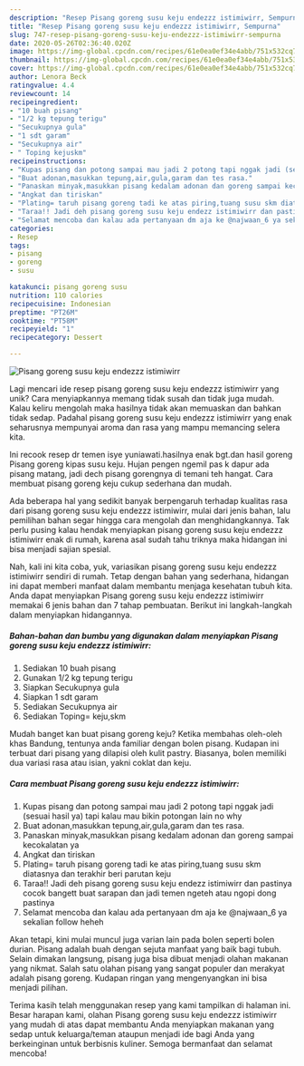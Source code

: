 ```yaml
---
description: "Resep Pisang goreng susu keju endezzz istimiwirr, Sempurna"
title: "Resep Pisang goreng susu keju endezzz istimiwirr, Sempurna"
slug: 747-resep-pisang-goreng-susu-keju-endezzz-istimiwirr-sempurna
date: 2020-05-26T02:36:40.020Z
image: https://img-global.cpcdn.com/recipes/61e0ea0ef34e4abb/751x532cq70/pisang-goreng-susu-keju-endezzz-istimiwirr-foto-resep-utama.jpg
thumbnail: https://img-global.cpcdn.com/recipes/61e0ea0ef34e4abb/751x532cq70/pisang-goreng-susu-keju-endezzz-istimiwirr-foto-resep-utama.jpg
cover: https://img-global.cpcdn.com/recipes/61e0ea0ef34e4abb/751x532cq70/pisang-goreng-susu-keju-endezzz-istimiwirr-foto-resep-utama.jpg
author: Lenora Beck
ratingvalue: 4.4
reviewcount: 14
recipeingredient:
- "10 buah pisang"
- "1/2 kg tepung terigu"
- "Secukupnya gula"
- "1 sdt garam"
- "Secukupnya air"
- " Toping kejuskm"
recipeinstructions:
- "Kupas pisang dan potong sampai mau jadi 2 potong tapi nggak jadi (sesuai hasil ya) tapi kalau mau bikin potongan lain no why"
- "Buat adonan,masukkan tepung,air,gula,garam dan tes rasa."
- "Panaskan minyak,masukkan pisang kedalam adonan dan goreng sampai kecokalatan ya"
- "Angkat dan tiriskan"
- "Plating= taruh pisang goreng tadi ke atas piring,tuang susu skm diatasnya dan terakhir beri parutan keju"
- "Taraa!! Jadi deh pisang goreng susu keju endezz istimiwirr dan pastinya cocok bangett buat sarapan dan jadi temen ngeteh atau ngopi dong pastinya"
- "Selamat mencoba dan kalau ada pertanyaan dm aja ke @najwaan_6 ya sekalian follow heheh"
categories:
- Resep
tags:
- pisang
- goreng
- susu

katakunci: pisang goreng susu 
nutrition: 110 calories
recipecuisine: Indonesian
preptime: "PT26M"
cooktime: "PT58M"
recipeyield: "1"
recipecategory: Dessert

---
```



![Pisang goreng susu keju endezzz istimiwirr](https://img-global.cpcdn.com/recipes/61e0ea0ef34e4abb/751x532cq70/pisang-goreng-susu-keju-endezzz-istimiwirr-foto-resep-utama.jpg)

Lagi mencari ide resep pisang goreng susu keju endezzz istimiwirr yang unik? Cara menyiapkannya memang tidak susah dan tidak juga mudah. Kalau keliru mengolah maka hasilnya tidak akan memuaskan dan bahkan tidak sedap. Padahal pisang goreng susu keju endezzz istimiwirr yang enak seharusnya mempunyai aroma dan rasa yang mampu memancing selera kita.

Ini recook resep dr temen isye yuniawati.hasilnya enak bgt.dan hasil goreng Pisang goreng kipas susu keju. Hujan pengen ngemil pas k dapur ada pisang matang, jadi dech pisang gorengnya di temani teh hangat. Cara membuat pisang goreng keju cukup sederhana dan mudah.

Ada beberapa hal yang sedikit banyak berpengaruh terhadap kualitas rasa dari pisang goreng susu keju endezzz istimiwirr, mulai dari jenis bahan, lalu pemilihan bahan segar hingga cara mengolah dan menghidangkannya. Tak perlu pusing kalau hendak menyiapkan pisang goreng susu keju endezzz istimiwirr enak di rumah, karena asal sudah tahu triknya maka hidangan ini bisa menjadi sajian spesial.


Nah, kali ini kita coba, yuk, variasikan pisang goreng susu keju endezzz istimiwirr sendiri di rumah. Tetap dengan bahan yang sederhana, hidangan ini dapat memberi manfaat dalam membantu menjaga kesehatan tubuh kita. Anda dapat menyiapkan Pisang goreng susu keju endezzz istimiwirr memakai 6 jenis bahan dan 7 tahap pembuatan. Berikut ini langkah-langkah dalam menyiapkan hidangannya.

<!--inarticleads1-->

##### Bahan-bahan dan bumbu yang digunakan dalam menyiapkan Pisang goreng susu keju endezzz istimiwirr:

1. Sediakan 10 buah pisang
1. Gunakan 1/2 kg tepung terigu
1. Siapkan Secukupnya gula
1. Siapkan 1 sdt garam
1. Sediakan Secukupnya air
1. Sediakan  Toping= keju,skm


Mudah banget kan buat pisang goreng keju? Ketika membahas oleh-oleh khas Bandung, tentunya anda familiar dengan bolen pisang. Kudapan ini terbuat dari pisang yang dilapisi oleh kulit pastry. Biasanya, bolen memiliki dua variasi rasa atau isian, yakni coklat dan keju. 

<!--inarticleads2-->

##### Cara membuat Pisang goreng susu keju endezzz istimiwirr:

1. Kupas pisang dan potong sampai mau jadi 2 potong tapi nggak jadi (sesuai hasil ya) tapi kalau mau bikin potongan lain no why
1. Buat adonan,masukkan tepung,air,gula,garam dan tes rasa.
1. Panaskan minyak,masukkan pisang kedalam adonan dan goreng sampai kecokalatan ya
1. Angkat dan tiriskan
1. Plating= taruh pisang goreng tadi ke atas piring,tuang susu skm diatasnya dan terakhir beri parutan keju
1. Taraa!! Jadi deh pisang goreng susu keju endezz istimiwirr dan pastinya cocok bangett buat sarapan dan jadi temen ngeteh atau ngopi dong pastinya
1. Selamat mencoba dan kalau ada pertanyaan dm aja ke @najwaan_6 ya sekalian follow heheh


Akan tetapi, kini mulai muncul juga varian lain pada bolen seperti bolen durian. Pisang adalah buah dengan sejuta manfaat yang baik bagi tubuh. Selain dimakan langsung, pisang juga bisa dibuat menjadi olahan makanan yang nikmat. Salah satu olahan pisang yang sangat populer dan merakyat adalah pisang goreng. Kudapan ringan yang mengenyangkan ini bisa menjadi pilihan. 

Terima kasih telah menggunakan resep yang kami tampilkan di halaman ini. Besar harapan kami, olahan Pisang goreng susu keju endezzz istimiwirr yang mudah di atas dapat membantu Anda menyiapkan makanan yang sedap untuk keluarga/teman ataupun menjadi ide bagi Anda yang berkeinginan untuk berbisnis kuliner. Semoga bermanfaat dan selamat mencoba!
